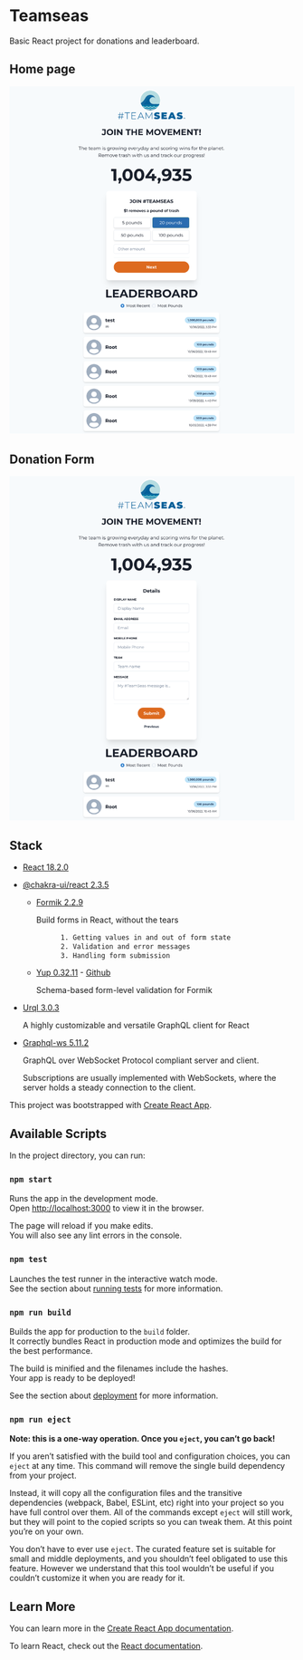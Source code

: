 # Teamseas

Basic React project for donations and leaderboard.

## Home page

![List](./images/teamseas-ui-main.png)

## Donation Form

![List](./images/teamseas-ui-details.png)

## Stack

* [React 18.2.0](https://reactjs.org/)
* [@chakra-ui/react 2.3.5](https://chakra-ui.com/getting-started)
    * [Formik 2.2.9](https://formik.org/)

        Build forms in React, without the tears

                1. Getting values in and out of form state
                2. Validation and error messages
                3. Handling form submission
    * [Yup 0.32.11](https://formik.org/docs/guides/validation) - [Github](https://github.com/jquense/yup)
        
        Schema-based form-level validation for Formik
* [Urql 3.0.3](https://formidable.com/open-source/urql/)
    
    A highly customizable and versatile GraphQL client for React
* [Graphql-ws 5.11.2](https://github.com/enisdenjo/graphql-ws)
    
    GraphQL over WebSocket Protocol compliant server and client.
    
    Subscriptions are usually implemented with WebSockets, where the server holds a steady connection to the client.


This project was bootstrapped with
[Create React App](https://github.com/facebook/create-react-app).

## Available Scripts

In the project directory, you can run:

### `npm start`

Runs the app in the development mode.<br /> Open
[http://localhost:3000](http://localhost:3000) to view it in the browser.

The page will reload if you make edits.<br /> You will also see any lint errors
in the console.

### `npm test`

Launches the test runner in the interactive watch mode.<br /> See the section
about
[running tests](https://facebook.github.io/create-react-app/docs/running-tests)
for more information.

### `npm run build`

Builds the app for production to the `build` folder.<br /> It correctly bundles
React in production mode and optimizes the build for the best performance.

The build is minified and the filenames include the hashes.<br /> Your app is
ready to be deployed!

See the section about
[deployment](https://facebook.github.io/create-react-app/docs/deployment) for
more information.

### `npm run eject`

**Note: this is a one-way operation. Once you `eject`, you can’t go back!**

If you aren’t satisfied with the build tool and configuration choices, you can
`eject` at any time. This command will remove the single build dependency from
your project.

Instead, it will copy all the configuration files and the transitive
dependencies (webpack, Babel, ESLint, etc) right into your project so you have
full control over them. All of the commands except `eject` will still work, but
they will point to the copied scripts so you can tweak them. At this point
you’re on your own.

You don’t have to ever use `eject`. The curated feature set is suitable for
small and middle deployments, and you shouldn’t feel obligated to use this
feature. However we understand that this tool wouldn’t be useful if you couldn’t
customize it when you are ready for it.

## Learn More

You can learn more in the
[Create React App documentation](https://facebook.github.io/create-react-app/docs/getting-started).

To learn React, check out the [React documentation](https://reactjs.org/).

